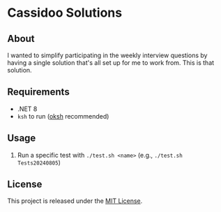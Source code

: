 # Cassidoo Solutions

## About
I wanted to simplify participating in the weekly interview questions by having a single solution that's all set up for me to work from. This is that solution.

## Requirements
+ .NET 8
+ `ksh` to run  ([oksh](https://github.com/ibara/oksh) recommended)

## Usage
1. Run a specific test with `./test.sh <name>` (e.g., `./test.sh Tests20240805`)

## License

This project is released under the [MIT License](http://rnelson.mit-license.org).

